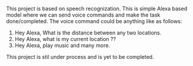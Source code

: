 This project is based on speech recognization. This is simple Alexa based model where we can send voice commands and make the task done/completed. The voice command could be anything like as follows:
1) Hey Alexa, What is the distance between any two locations.
2) Hey Alexa, what is my current location ??
3) Hey Alexa, play music
and many more.

This project is stil under process and is yet to be completed.
